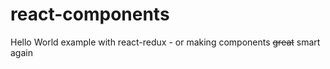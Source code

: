 # react-components
Hello World example with react-redux - or making components ~~great~~ smart again
